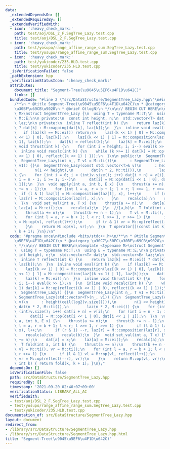 ```yaml
---
data:
  _extendedDependsOn: []
  _extendedRequiredBy: []
  _extendedVerifiedWith:
  - icon: ':heavy_check_mark:'
    path: test/aoj/DSL_2_F.SegTree_Lazy.test.cpp
    title: test/aoj/DSL_2_F.SegTree_Lazy.test.cpp
  - icon: ':heavy_check_mark:'
    path: test/yosupo/range_affine_range_sum.SegTree_Lazy.test.cpp
    title: test/yosupo/range_affine_range_sum.SegTree_Lazy.test.cpp
  - icon: ':heavy_check_mark:'
    path: test/yukicoder/235.HLD.test.cpp
    title: test/yukicoder/235.HLD.test.cpp
  _isVerificationFailed: false
  _pathExtension: hpp
  _verificationStatusIcon: ':heavy_check_mark:'
  attributes:
    document_title: "Segment-Tree(\u9045\u5EF6\u4F1D\u642C)"
    links: []
  bundledCode: "#line 2 \"src/DataStructure/SegmentTree_Lazy.hpp\"\n#include <bits/stdc++.h>\n\
    /**\n * @title Segment-Tree(\u9045\u5EF6\u4F1D\u642C)\n * @category \u30C7\u30FC\
    \u30BF\u69CB\u9020\n * @brief O(logN)\n */\n\n// BEGIN CUT HERE\n\ntemplate <typename\
    \ M>\nstruct SegmentTree_Lazy {\n  using T = typename M::T;\n  using E = typename\
    \ M::E;\n\n private:\n  const int height, n;\n  std::vector<T> dat;\n  std::vector<E>\
    \ laz;\n\n private:\n  inline T reflect(int k) {\n    return laz[k] == M::ei()\
    \ ? dat[k] : M::mapping(dat[k], laz[k]);\n  }\n  inline void eval(int k) {\n \
    \   if (laz[k] == M::ei()) return;\n    laz[(k << 1) | 0] = M::composition(laz[(k\
    \ << 1) | 0], laz[k]);\n    laz[(k << 1) | 1] = M::composition(laz[(k << 1) |\
    \ 1], laz[k]);\n    dat[k] = reflect(k);\n    laz[k] = M::ei();\n  }\n  inline\
    \ void thrust(int k) {\n    for (int i = height; i; i--) eval(k >> i);\n  }\n\
    \  inline void recalc(int k) {\n    while (k >>= 1) dat[k] = M::op(reflect((k\
    \ << 1) | 0), reflect((k << 1) | 1));\n  }\n\n public:\n  SegmentTree_Lazy() {}\n\
    \  SegmentTree_Lazy(int n_, T v1 = M::ti())\n      : SegmentTree_Lazy(std::vector<T>(n_,\
    \ v1)) {}\n  SegmentTree_Lazy(const std::vector<T>& v)\n      : height(ceil(log2(v.size()))),\n\
    \        n(1 << height),\n        dat(n * 2, M::ti()),\n        laz(n * 2, M::ei())\
    \ {\n    for (int i = 0; i < (int)v.size(); i++) dat[i + n] = v[i];\n    for (int\
    \ i = n - 1; i >= 1; i--)\n      dat[i] = M::op(dat[i << 1 | 0], dat[i << 1 |\
    \ 1]);\n  }\n  void apply(int a, int b, E x) {\n    thrust(a += n);\n    thrust(b\
    \ += n - 1);\n    for (int l = a, r = b + 1; l < r; l >>= 1, r >>= 1) {\n    \
    \  if (l & 1) laz[l] = M::composition(laz[l], x), l++;\n      if (r & 1) --r,\
    \ laz[r] = M::composition(laz[r], x);\n    }\n    recalc(a);\n    recalc(b);\n\
    \  }\n  void set_val(int a, T x) {\n    thrust(a += n);\n    dat[a] = x;\n   \
    \ laz[a] = M::ei();\n    recalc(a);\n  }\n  //[a,b)\n  T fold(int a, int b) {\n\
    \    thrust(a += n);\n    thrust(b += n - 1);\n    T vl = M::ti(), vr = M::ti();\n\
    \    for (int l = a, r = b + 1; l < r; l >>= 1, r >>= 1) {\n      if (l & 1) vl\
    \ = M::op(vl, reflect(l++));\n      if (r & 1) vr = M::op(reflect(--r), vr);\n\
    \    }\n    return M::op(vl, vr);\n  }\n  T operator[](const int k) { return fold(k,\
    \ k + 1); }\n};\n"
  code: "#pragma once\n#include <bits/stdc++.h>\n/**\n * @title Segment-Tree(\u9045\
    \u5EF6\u4F1D\u642C)\n * @category \u30C7\u30FC\u30BF\u69CB\u9020\n * @brief O(logN)\n\
    \ */\n\n// BEGIN CUT HERE\n\ntemplate <typename M>\nstruct SegmentTree_Lazy {\n\
    \  using T = typename M::T;\n  using E = typename M::E;\n\n private:\n  const\
    \ int height, n;\n  std::vector<T> dat;\n  std::vector<E> laz;\n\n private:\n\
    \  inline T reflect(int k) {\n    return laz[k] == M::ei() ? dat[k] : M::mapping(dat[k],\
    \ laz[k]);\n  }\n  inline void eval(int k) {\n    if (laz[k] == M::ei()) return;\n\
    \    laz[(k << 1) | 0] = M::composition(laz[(k << 1) | 0], laz[k]);\n    laz[(k\
    \ << 1) | 1] = M::composition(laz[(k << 1) | 1], laz[k]);\n    dat[k] = reflect(k);\n\
    \    laz[k] = M::ei();\n  }\n  inline void thrust(int k) {\n    for (int i = height;\
    \ i; i--) eval(k >> i);\n  }\n  inline void recalc(int k) {\n    while (k >>=\
    \ 1) dat[k] = M::op(reflect((k << 1) | 0), reflect((k << 1) | 1));\n  }\n\n public:\n\
    \  SegmentTree_Lazy() {}\n  SegmentTree_Lazy(int n_, T v1 = M::ti())\n      :\
    \ SegmentTree_Lazy(std::vector<T>(n_, v1)) {}\n  SegmentTree_Lazy(const std::vector<T>&\
    \ v)\n      : height(ceil(log2(v.size()))),\n        n(1 << height),\n       \
    \ dat(n * 2, M::ti()),\n        laz(n * 2, M::ei()) {\n    for (int i = 0; i <\
    \ (int)v.size(); i++) dat[i + n] = v[i];\n    for (int i = n - 1; i >= 1; i--)\n\
    \      dat[i] = M::op(dat[i << 1 | 0], dat[i << 1 | 1]);\n  }\n  void apply(int\
    \ a, int b, E x) {\n    thrust(a += n);\n    thrust(b += n - 1);\n    for (int\
    \ l = a, r = b + 1; l < r; l >>= 1, r >>= 1) {\n      if (l & 1) laz[l] = M::composition(laz[l],\
    \ x), l++;\n      if (r & 1) --r, laz[r] = M::composition(laz[r], x);\n    }\n\
    \    recalc(a);\n    recalc(b);\n  }\n  void set_val(int a, T x) {\n    thrust(a\
    \ += n);\n    dat[a] = x;\n    laz[a] = M::ei();\n    recalc(a);\n  }\n  //[a,b)\n\
    \  T fold(int a, int b) {\n    thrust(a += n);\n    thrust(b += n - 1);\n    T\
    \ vl = M::ti(), vr = M::ti();\n    for (int l = a, r = b + 1; l < r; l >>= 1,\
    \ r >>= 1) {\n      if (l & 1) vl = M::op(vl, reflect(l++));\n      if (r & 1)\
    \ vr = M::op(reflect(--r), vr);\n    }\n    return M::op(vl, vr);\n  }\n  T operator[](const\
    \ int k) { return fold(k, k + 1); }\n};"
  dependsOn: []
  isVerificationFile: false
  path: src/DataStructure/SegmentTree_Lazy.hpp
  requiredBy: []
  timestamp: '2021-09-20 02:40:07+09:00'
  verificationStatus: LIBRARY_ALL_AC
  verifiedWith:
  - test/aoj/DSL_2_F.SegTree_Lazy.test.cpp
  - test/yosupo/range_affine_range_sum.SegTree_Lazy.test.cpp
  - test/yukicoder/235.HLD.test.cpp
documentation_of: src/DataStructure/SegmentTree_Lazy.hpp
layout: document
redirect_from:
- /library/src/DataStructure/SegmentTree_Lazy.hpp
- /library/src/DataStructure/SegmentTree_Lazy.hpp.html
title: "Segment-Tree(\u9045\u5EF6\u4F1D\u642C)"
---
```

